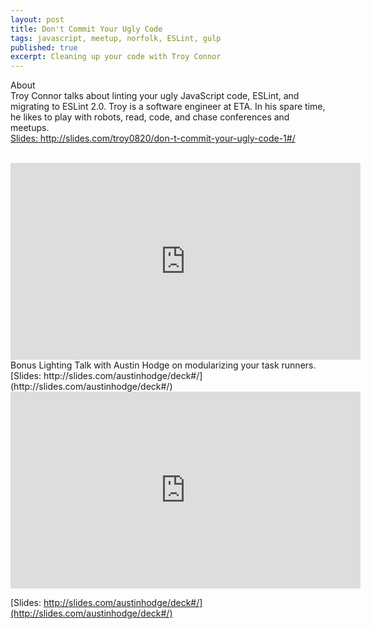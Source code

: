 ```yaml
---
layout: post
title: Don't Commit Your Ugly Code
tags: javascript, meetup, norfolk, ESLint, gulp
published: true
excerpt: Cleaning up your code with Troy Connor
---
```



About
<br>
Troy Connor talks about linting your ugly JavaScript code, ESLint, and migrating to ESLint 2.0.
Troy is a software engineer at ETA. In his spare time, he likes to play with robots, read, code, and chase conferences and meetups.
<br>
<a href="http://slides.com/troy0820/don-t-commit-your-ugly-code-1#/"> Slides: http://slides.com/troy0820/don-t-commit-your-ugly-code-1#/</a>

<br>
<iframe width="560" height="315" src="https://www.youtube.com/embed/xQKB3lsUL4k" frameborder="0" allowfullscreen></iframe>

<br>
Bonus Lighting Talk with Austin Hodge on modularizing your task runners.
<br>
[Slides: http://slides.com/austinhodge/deck#/](http://slides.com/austinhodge/deck#/)
<br>
<iframe width="560" height="315" src="https://www.youtube.com/embed/Xw9Hb1EWmX8" frameborder="0" allowfullscreen></iframe>

[Slides: http://slides.com/austinhodge/deck#/](http://slides.com/austinhodge/deck#/)
